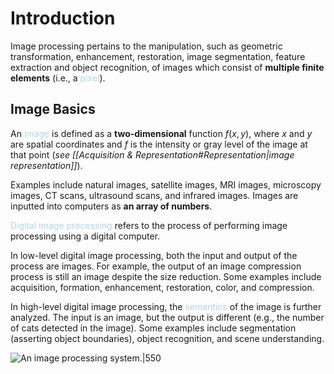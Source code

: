 # Introduction

Image processing pertains to the manipulation, such as geometric transformation, enhancement, restoration, image segmentation, feature extraction and object recognition, of images which consist of **multiple finite elements** (i.e., a <span style = "color:lightblue">pixel</span>).

## Image Basics

An <span style = "color:lightblue">image</span> is defined as a **two-dimensional** function $f(x,y)$, where $x$ and $y$ are spatial coordinates and $f$ is the intensity or gray level of the image at that point (*see [[Acquisition & Representation#Representation|image representation]]*).

Examples include natural images, satellite images, MRI images, microscopy images, CT scans, ultrasound scans, and infrared images. Images are inputted into computers as **an array of numbers**.

<span style = "color:lightblue">Digital image processing</span> refers to the process of performing image processing using a digital computer.

In low-level digital image processing, both the input and output of the process are images. For example, the output of an image compression process is still an image despite the size reduction. Some examples include acquisition, formation, enhancement, restoration, color, and compression.

In high-level digital image processing, the <span style = "color:lightblue">semantics</span> of the image is further analyzed. The input is an image, but the output is different (e.g., the number of cats detected in the image). Some examples include segmentation (asserting object boundaries), object recognition, and scene understanding.

![An image processing system.|550](image-processing-system.png)